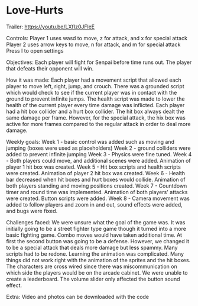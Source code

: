# Love-Hurts

Trailer: https://youtu.be/LXfIz0JFleE

Controls: 
Player 1 uses wasd to move, z for attack, and x for special attack
Player 2 uses arrow keys to move, n for attack, and m for special attack
Press I to open settings 

Objectives:
Each player will fight for Senpai before time runs out. The player that defeats their opponent will win.

How it was made:
Each player had a movement script that allowed each player to move left, right, jump, and crouch. There was a grounded script which would check to see if the current player was in contact with the ground to prevent infinite jumps. The health script was made to lower the health of the current player every time damage was inflicted. Each player had a hit box collider and a hurt box collider. The hit box always dealt the same damage per frame. However, for the special attack, the hix box was active for more frames compared to the regular attack in order to deal more damage.   

Weekly goals:
Week 1 - basic control was added such as moving and jumping (boxes were used as placeholders)
Week 2 - ground colliders were added to prevent infinite jumping
Week 3 - Physics were fine tuned.
Week 4 - Both players could move, and additional scenes were added. Animation of player 1 hit box was created. 
Week 5 - Hit box scripts and health scripts were created. Animation of player 2 hit box was created.
Week 6 - Health bar decreased when hit boxes and hurt boxes would collide. Animation of both players standing and moving positions created.
Week 7 -  Countdown timer and round time was implemented. Animation of both players' attacks were created. Button scripts were added.
Week 8 - Camera movement was added to follow players and zoom in and out, sound effects were added, and bugs were fixed.

Challenges faced: 
We were unsure what the goal of the game was. It was initially going to be a street fighter type game though it turned into a more basic fighting game. Combo moves would have taken additional time. At first the second button was going to be a defense. However, we changed it to be a special attack that deals more damage but less spammy. Many scripts had to be redone. Learning the animation was complicated. Many things did not work right with the animation of the sprites and the hit boxes. The characters are cross wired since there was miscommunication on which side the players would be on the arcade cabinet. We were unable to create a leaderboard. The volume slider only affected the button sound effect. 

Extra:
Video and photos can be downloaded with the code
